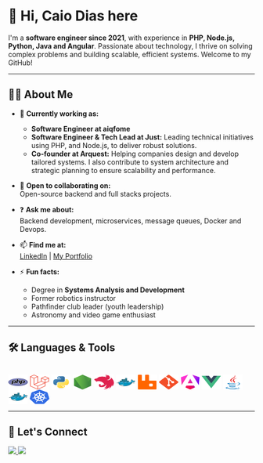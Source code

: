 # 👋 Hi, Caio Dias here
I'm a  **software engineer since 2021**, with experience in **PHP, Node.js, Python, Java and Angular**. Passionate about technology, I thrive on solving complex problems and building scalable, efficient systems. Welcome to my GitHub!

---

## 🧑‍💻 About Me

- 🔭 **Currently working as:**
  - **Software Engineer at aiqfome**
  - **Software Engineer & Tech Lead at Just:** Leading technical initiatives using PHP, and Node.js, to deliver robust solutions.
  - **Co-founder at Arquest:** Helping companies design and develop tailored systems. I also contribute to system architecture and strategic planning to ensure scalability and performance.

- 🤝 **Open to collaborating on:**  
  Open-source backend and full stacks projects.

- ❓ **Ask me about:**  
  Backend development, microservices, message queues, Docker and Devops.

- 📫 **Find me at:**  
  [LinkedIn](https://www.linkedin.com/in/caio-cesar-lorenzon-dias/) | [My Portfolio](https://caiocldias.github.io/)

- ⚡ **Fun facts:**  
  - Degree in **Systems Analysis and Development**  
  - Former robotics instructor  
  - Pathfinder club leader (youth leadership)  
  - Astronomy and video game enthusiast  

---

## 🛠️ Languages & Tools

<div style="display: inline_block"><br>
  <img align="center" alt="PHP" height="30" width="40" src="https://raw.githubusercontent.com/devicons/devicon/master/icons/php/php-original.svg">
  <img align="center" alt="Laravel" height="30" width="40" src="https://raw.githubusercontent.com/devicons/devicon/master/icons/laravel/laravel-original.svg">
  <img align="center" alt="Python" height="30" width="40" src="https://raw.githubusercontent.com/devicons/devicon/master/icons/python/python-original.svg">
  <img align="center" alt="Node" height="30" width="40" src="https://raw.githubusercontent.com/devicons/devicon/master/icons/nodejs/nodejs-original.svg">
  <img align="center" alt="NestJS" height="30" width="40" src="https://raw.githubusercontent.com/devicons/devicon/master/icons/nestjs/nestjs-original.svg">
  <img align="center" alt="Docker" height="30" width="40" src="https://raw.githubusercontent.com/devicons/devicon/master/icons/docker/docker-original.svg">
  <img align="center" alt="RabbitMQ" height="30" width="40" src="https://raw.githubusercontent.com/devicons/devicon/master/icons/rabbitmq/rabbitmq-original.svg">
  <img align="center" alt="Git" height="30" width="40" src="https://raw.githubusercontent.com/devicons/devicon/master/icons/git/git-original.svg">
  <img align="center" alt="Angular" height="30" width="40" src="https://raw.githubusercontent.com/devicons/devicon/master/icons/angular/angular-original.svg">
  <img align="center" alt="Vue" height="30" width="40" src="https://raw.githubusercontent.com/devicons/devicon/master/icons/vuejs/vuejs-original.svg">
  <img align="center" alt="Java" height="30" width="40" src="https://raw.githubusercontent.com/devicons/devicon/master/icons/java/java-original.svg">
  <img align="center" alt="Docker" height="30" width="40" src="https://raw.githubusercontent.com/devicons/devicon/master/icons/docker/docker-original.svg">
  <img align="center" alt="Kubernets" height="30" width="40" src="https://raw.githubusercontent.com/devicons/devicon/master/icons/kubernetes/kubernetes-original.svg">
</div>

---


## 🤝 Let's Connect

<p align="left">
  <a href="https://www.linkedin.com/in/caio-cesar-lorenzon-dias/">
    <img src="https://img.shields.io/badge/LinkedIn-0077B5?style=for-the-badge&logo=linkedin&logoColor=white">
  </a>
  <a href="https://caiocldias.github.io/">
    <img src="https://img.shields.io/badge/Portfolio-24292E?style=for-the-badge&logo=github&logoColor=white">
  </a>
</p>
